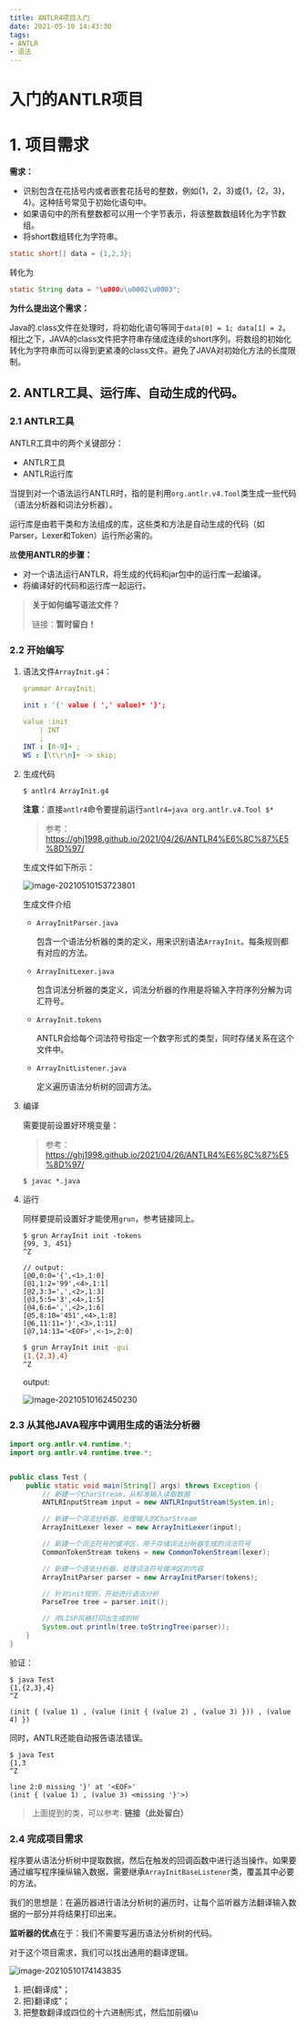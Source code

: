 ```yaml
---
title: ANTLR4项目入门
date: 2021-05-10 14:43:30
tags:
- ANTLR
- 语法
---
```


# 入门的ANTLR项目

# 1. 项目需求

**需求：**

- 识别包含在花括号内或者嵌套花括号的整数，例如{1，2，3}或{1，{2，3}，4}。这种括号常见于初始化语句中。
- 如果语句中的所有整数都可以用一个字节表示，将该整数数组转化为字节数组。
- 将short数组转化为字符串。

```java
static short[] data = {1,2,3};
```

转化为

```java
static String data = "\u000u\u0002\u0003";
```

**为什么提出这个需求：**

Java的.class文件在处理时，将初始化语句等同于`data[0] = 1; data[1] = 2`。相比之下，JAVA的class文件把字符串存储成连续的short序列。将数组的初始化转化为字符串而可以得到更紧凑的class文件。避免了JAVA对初始化方法的长度限制。

## 2. ANTLR工具、运行库、自动生成的代码。

### 2.1 ANTLR工具

ANTLR工具中的两个关键部分：

- ANTLR工具
- ANTLR运行库

当提到对一个语法运行ANTLR时，指的是利用`org.antlr.v4.Tool`类生成一些代码（语法分析器和词法分析器）。

运行库是由若干类和方法组成的库，这些类和方法是自动生成的代码（如Parser，Lexer和Token）运行所必需的。

故**使用ANTLR的步骤：**

- 对一个语法运行ANTLR，将生成的代码和jar包中的运行库一起编译。
- 将编译好的代码和运行库一起运行。

> **关于如何编写语法文件？**
>
> 链接：**暂时留白！**

### 2.2 开始编写

1. 语法文件`ArrayInit.g4`：

   ```yaml
   grammar ArrayInit;
   
   init : '{' value ( ',' value)* '}';
   
   value :init
       | INT 
       ;
   INT : [0-9]+ ;
   WS : [\t\r\n]+ -> skip;
   ```


2. 生成代码

   ```shell
   $ antlr4 ArrayInit.g4
   ```

   **注意**：直接`antlr4`命令要提前运行`antlr4=java org.antlr.v4.Tool $*`

   > 参考：https://ghj1998.github.io/2021/04/26/ANTLR4%E6%8C%87%E5%8D%97/

   生成文件如下所示：

   ![image-20210510153723801](https://raw.githubusercontent.com/ghj1998/image_repository/main/image-20210510153723801.png)

   生成文件介绍

   - `ArrayInitParser.java`

     包含一个语法分析器的类的定义，用来识别语法`ArrayInit`。每条规则都有对应的方法。

   - `ArrayInitLexer.java`

     包含词法分析器的类定义，词法分析器的作用是将输入字符序列分解为词汇符号。

   - `ArrayInit.tokens`

     ANTLR会给每个词法符号指定一个数字形式的类型，同时存储关系在这个文件中。

   - `ArrayInitListener.java`

     定义遍历语法分析树的回调方法。

3. 编译

   需要提前设置好环境变量：

   > 参考：https://ghj1998.github.io/2021/04/26/ANTLR4%E6%8C%87%E5%8D%97/

   ```shell
   $ javac *.java
   ```

4. 运行

   同样要提前设置好才能使用`grun`，参考链接同上。

   ```shell
   $ grun ArrayInit init -tokens
   {99, 3, 451}
   ^Z
   
   // output:
   [@0,0:0='{',<1>,1:0]
   [@1,1:2='99',<4>,1:1]
   [@2,3:3=',',<2>,1:3]
   [@3,5:5='3',<4>,1:5]
   [@4,6:6=',',<2>,1:6]
   [@5,8:10='451',<4>,1:8]
   [@6,11:11='}',<3>,1:11]
   [@7,14:13='<EOF>',<-1>,2:0]
   ```

   ```bash
   $ grun ArrayInit init -gui
   {1,{2,3},4}
   ^Z
   
   ```

   output: 

   ![image-20210510162450230](https://raw.githubusercontent.com/ghj1998/image_repository/main/image-20210510162450230.png)

### 2.3 从其他JAVA程序中调用生成的语法分析器

```java
import org.antlr.v4.runtime.*;
import org.antlr.v4.runtime.tree.*;


public class Test {
    public static void main(String[] args) throws Exception {
        // 新建一个CharStream，从标准输入读取数据
        ANTLRInputStream input = new ANTLRInputStream(System.in);

        // 新建一个词法分析器，处理输入的CharStream
        ArrayInitLexer lexer = new ArrayInitLexer(input);

        // 新建一个词法符号的缓冲区，用于存储词法分析器生成的词法符号
        CommonTokenStream tokens = new CommonTokenStream(lexer);

        // 新建一个语法分析器，处理词法符号缓冲区的内容
        ArrayInitParser parser = new ArrayInitParser(tokens);

        // 针对init规则，开始进行语法分析
        ParseTree tree = parser.init();

        // 用LISP风格打印出生成的树
        System.out.println(tree.toStringTree(parser));
    }
}
```

验证：

```shell
$ java Test
{1,{2,3},4}
^Z

(init { (value 1) , (value (init { (value 2) , (value 3) })) , (value 4) })
```

同时，ANTLR还能自动报告语法错误。

```shell
$ java Test
{1,3
^Z

line 2:0 missing '}' at '<EOF>'
(init { (value 1) , (value 3) <missing '}'>)
```

> 上面提到的类，可以参考: **链接（此处留白）**

### 2.4 完成项目需求

程序要从语法分析树中提取数据，然后在触发的回调函数中进行适当操作。如果要通过编写程序操纵输入数据，需要继承`ArrayInitBaseListener`类，覆盖其中必要的方法。

我们的思想是：在遍历器进行语法分析树的遍历时，让每个监听器方法翻译输入数据的一部分并将结果打印出来。

**监听器的优点**在于：我们不需要写遍历语法分析树的代码。

对于这个项目需求，我们可以找出通用的翻译逻辑。

![image-20210510174143835](https://raw.githubusercontent.com/ghj1998/image_repository/main/image-20210510174143835.png)

1. 把{翻译成"；
2. 把}翻译成"；
3. 把整数翻译成四位的十六进制形式，然后加前缀\u

